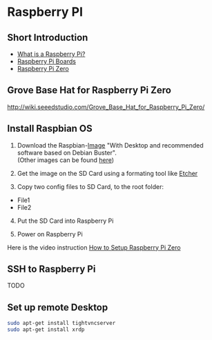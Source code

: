 # Raspberry PI
## Short Introduction
- [What is a Raspberry Pi?](https://www.raspberrypi.org/help/what-%20is-a-raspberry-pi/)
- [Raspberry Pi Boards](https://www.raspberrypi.org/products/)
- [Raspberry Pi Zero](https://www.raspberrypi.org/products/raspberry-pi-zero/)



## Grove Base Hat for Raspberry Pi Zero
http://wiki.seeedstudio.com/Grove_Base_Hat_for_Raspberry_Pi_Zero/

## Install Raspbian OS
1. Download the Raspbian-[Image](https://downloads.raspberrypi.org/raspbian_full_latest) "With Desktop and recommended software based on Debian Buster".
<br/>(Other images can be found [here](https://www.raspberrypi.org/downloads/raspbian/))

2. Get the image on the SD Card using a formating tool like [Etcher](https://www.balena.io/etcher/)

3. Copy two config files to SD Card, to the root folder:
* File1
* File2

4. Put the SD Card into Raspberry Pi

5. Power on Raspberry Pi

Here is the video instruction [How to Setup Raspberry Pi Zero](https://www.youtube.com/watch?v=3VO4vGlQ1pg&t=178s)

## SSH to Raspberry Pi
TODO

## Set up remote Desktop
```bash
sudo apt-get install tightvncserver
sudo apt-get install xrdp
```

